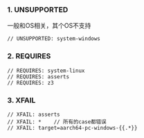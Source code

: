 



### 1. UNSUPPORTED

一般和OS相关，其个OS不支持

```shell
// UNSUPPORTED: system-windows
```







### 2. REQUIRES



```
// REQUIRES: system-linux
// REQUIRES: asserts
// REQUIRES: z3
```







### 3. XFAIL

```
// XFAIL: asserts
// XFAIL: *    // 所有的case都错误
// XFAIL: target=aarch64-pc-windows-{{.*}}
```


